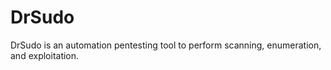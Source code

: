 # DrSudo
DrSudo is an automation pentesting tool to perform scanning, enumeration, and exploitation.
